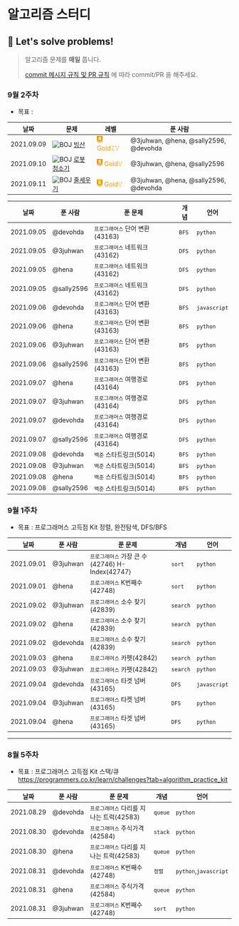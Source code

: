 # 알고리즘 스터디

## 🌻 Let's solve problems!

> 알고리즘 문제를 <b>매일</b> 풉니다.
>
> <a href="./rules for commit & pull request.md">commit 메시지 규칙 및 PR 규칙</a> 에 따라 commit/PR 을 해주세요.

### 9월 2주차
- 목표 :

|날짜|문제|레벨|푼 사람|
|---|---|---|------|
|2021.09.09|![BOJ](https://img.shields.io/static/v1?label=baekjoon&message=2573&color=blue) [빙산](https://www.acmicpc.net/problem/2573)|<img src="./src/images/gold4.png" style="height:16px;"></img> <span style="color:#FA9500">Gold𝙸𝚅</span>|@3juhwan, @hena, @sally2596, @devohda|
|2021.09.10|![BOJ](https://img.shields.io/static/v1?label=baekjoon&message=14503&color=blue) [로봇 청소기](https://www.acmicpc.net/problem/14503)|<img src="./src/images/gold5.png" style="height:16px;"></img> <span style="color:#FA9500">Gold𝚅</span>|@3juhwan, @hena, @sally2596|
|2021.09.11|![BOJ](https://img.shields.io/static/v1?label=baekjoon&message=2631&color=blue) [줄세우기](https://www.acmicpc.net/problem/2631)|<img src="./src/images/gold5.png" style="height:16px;"></img> <span style="color:#FA9500">Gold𝚅</span>|@3juhwan, @hena, @sally2596, @devohda|

|날짜|푼 사람|푼 문제|개념|언어|
|------|---|---|---|---|
|2021.09.05|@devohda|`프로그래머스` 단어 변환(43163)|`BFS`|`python`|
|2021.09.05|@3juhwan|`프로그래머스` 네트워크(43162)|`DFS`|`python`|
|2021.09.05|@hena|`프로그래머스` 네트워크(43162)|`DFS`|`python`|
|2021.09.05|@sally2596|`프로그래머스` 네트워크(43162)|`DFS`|`python`|
|2021.09.06|@devohda|`프로그래머스` 단어 변환(43163)|`BFS`|`javascript`|
|2021.09.06|@hena|`프로그래머스` 단어 변환(43163)|`BFS`|`python`|
|2021.09.06|@3juhwan|`프로그래머스` 단어 변환(43163)|`BFS`|`python`|
|2021.09.06|@sally2596|`프로그래머스` 단어 변환(43163)|`BFS`|`python`|
|2021.09.07|@hena|`프로그래머스` 여행경로(43164)|`DFS`|`python`|
|2021.09.07|@3juhwan|`프로그래머스` 여행경로(43164)|`DFS`|`python`|
|2021.09.07|@devohda|`프로그래머스` 여행경로(43164)|`DFS`|`python`|
|2021.09.07|@sally2596|`프로그래머스` 여행경로(43164)|`DFS`|`python`|
|2021.09.08|@devohda|`백준` 스타트링크(5014)|`BFS`|`python`|
|2021.09.08|@3juhwan|`백준` 스타트링크(5014)|`BFS`|`python`|
|2021.09.08|@hena|`백준` 스타트링크(5014)|`BFS`|`python`|
|2021.09.08|@sally2596|`백준` 스타트링크(5014)|`BFS`|`python`|


### 9월 1주차

- 목표 : 프로그래머스 고득점 Kit 정렬, 완전탐색, DFS/BFS

|날짜|푼 사람|푼 문제|개념|언어|
|------|---|---|---|---|
|2021.09.01|@3juhwan|`프로그래머스` 가장 큰 수(42746) H-Index(42747)|`sort`|`python`|
|2021.09.01|@hena|`프로그래머스` K번째수(42748)|`sort`|`python`|
|2021.09.02|@3juhwan|`프로그래머스` 소수 찾기(42839)|`search`|`python`|
|2021.09.02|@hena|`프로그래머스` 소수 찾기(42839)|`search`|`python`|
|2021.09.02|@devohda|`프로그래머스` 소수 찾기(42839)|`search`|`python`|
|2021.09.03|@hena|`프로그래머스` 카펫(42842)|`search`|`python`|
|2021.09.03|@3juhwan|`프로그래머스` 카펫(42842)|`search`|`python`|
|2021.09.04|@devohda|`프로그래머스` 타겟 넘버(43165)|`DFS`|`javascript`|
|2021.09.04|@3juhwan|`프로그래머스` 타켓 넘버(43165)|`DFS`|`python`|
|2021.09.04|@hena|`프로그래머스` 타겟 넘버(43165)|`DFS`|`python`|

---

### 8월 5주차
- 목표 : 프로그래머스 고득점 Kit 스택/큐
https://programmers.co.kr/learn/challenges?tab=algorithm_practice_kit

|날짜|푼 사람|푼 문제|개념|언어|
|------|---|---|---|---|
|2021.08.29|@devohda|`프로그래머스` 다리를 지나는 트럭(42583)|`queue`|`python`|
|2021.08.30|@devohda|`프로그래머스` 주식가격(42584)|`stack`|`python`|
|2021.08.30|@hena|`프로그래머스` 다리를 지나는 트럭(42583)|`queue`|`python`|
|2021.08.31|@devohda|`프로그래머스` K번째수(42748)|`정렬`|`python`,`javascript`|
|2021.08.31|@hena|`프로그래머스` 주식가격(42584)|`queue`|`python`|
|2021.08.31|@3juhwan|`프로그래머스` K번째수(42748)|`sort`|`python`|
